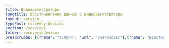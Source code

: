 ```yaml
---
title: Видеорегистраторы
longtitle: Восстановление данных с видеорегистратора
layout: service
typePost: recovery-devices
section: /services
folder: recovery/devices
breadcrumbs: [{"name": "Услуги", "url": "/services/"},{"name": "Восстановление данных", "url": "/services/recovery/"},{"name": "Устройства", "url":  "/services/recovery/devices/"}]
---
```

